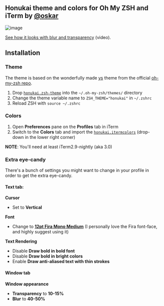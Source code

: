 ## Honukai theme and colors for Oh My ZSH and iTerm by [@oskar](https://twitter.com/oskar)

![image](https://user-images.githubusercontent.com/759811/34958229-8fa00ce4-f9f6-11e7-89b4-2fdfdba4d5b6.png)

[See how it looks with blur and transparency](https://v.usetapes.com/SDGzCBkHh4) (video).

## Installation

### Theme

The theme is based on the wonderfully made [ys](https://github.com/robbyrussell/oh-my-zsh/blob/master/themes/ys.zsh-theme) theme from the official [oh-my-zsh repo](https://github.com/robbyrussell/oh-my-zsh).

1. Drop [`honukai.zsh-theme`](https://raw.githubusercontent.com/oskarkrawczyk/honukai-iterm/master/honukai.zsh-theme) into the `~/.oh-my-zsh/themes/` directory
2. Change the theme variable name to `ZSH_THEME="honukai"` in `~/.zshrc`
3. Reload ZSH with `source ~/.zshrc`

### Colors

1. Open **Preferences** pane on the **Profiles** tab in iTerm
2. Switch to the **Colors** tab and import the [`honukai.itermcolors`](https://raw.githubusercontent.com/oskarkrawczyk/honukai-iterm/master/honukai.itermcolors) (drop-down in the lower right corner)

**NOTE**: You'll need at least iTerm2.9-nightly (aka 3.0)

### Extra eye-candy

There's a bunch of settings you might want to change in your profile in order to get the extra eye-candy.

#### **Text** tab:

**Cursor**

- Set to **Vertical**

**Font**

- Change to **[12pt Fira Mono Medium](https://github.com/mozilla/Fira/tree/master/ttf)** (I personally love the Fira font-face, and highly suggest using it)

**Text Rendering**

- Disable **Draw bold in bold font**
- Disable **Draw bold in bright colors**
- Enable **Draw anti-aliased text with thin strokes**

#### **Window** tab

**Window appearance**

- **Transparency** to **10-15%**
- **Blur** to **40-50%**

